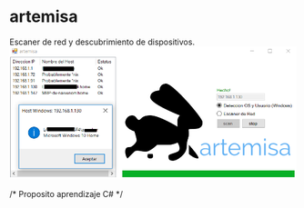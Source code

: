 # artemisa
Escaner de red y descubrimiento de dispositivos.
![texto cualquiera por si no carga la imagen](https://github.com/naivenom/artemisa/blob/master/artemisa.PNG)

/* Proposito aprendizaje C# */
